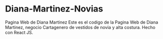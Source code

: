 # Diana-Martinez-Novias
Pagina Web de Diana Martinez
Este es el codigo de la Pagina Web de Diana Martinez, 
negocio Cartagenero de vestidos de novia y alta costura.
Hecho con React JS.
